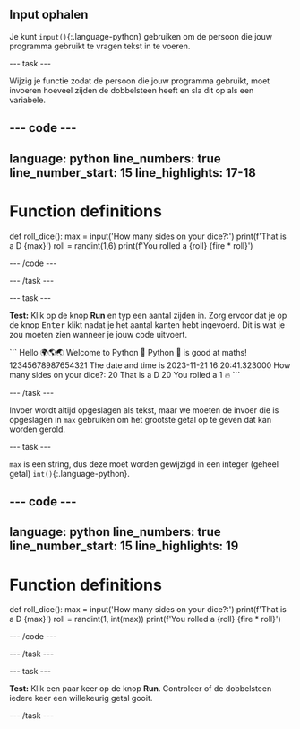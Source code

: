 ## Input ophalen

Je kunt `input()`{:.language-python} gebruiken om de persoon die jouw programma gebruikt te vragen tekst in te voeren.

--- task ---

Wijzig je functie zodat de persoon die jouw programma gebruikt, moet invoeren hoeveel zijden de dobbelsteen heeft en sla dit op als een variabele.

--- code ---
---
language: python line_numbers: true line_number_start: 15
line_highlights: 17-18
---
# Function definitions
def roll_dice(): max = input('How many sides on your dice?:') print(f'That is a D {max}') roll = randint(1,6) print(f'You rolled a {roll} {fire * roll}')

--- /code ---

--- /task ---

--- task ---

**Test:** Klik op de knop **Run** en typ een aantal zijden in. Zorg ervoor dat je op de knop <kbd>Enter</kbd> klikt nadat je het aantal kanten hebt ingevoerd. Dit is wat je zou moeten zien wanneer je jouw code uitvoert.

<div class="c-project-output">
```
Hello 🌍🌎🌏
Welcome to Python 🐍
Python 🐍 is good at maths!
12345678987654321
The date and time is 2023-11-21 16:20:41.323000
How many sides on your dice?:
20 
That is a D 20
You rolled a 1 🔥
```

--- /task ---

Invoer wordt altijd opgeslagen als tekst, maar we moeten de invoer die is opgeslagen in `max` gebruiken om het grootste getal op te geven dat kan worden gerold.

--- task ---

`max` is een string, dus deze moet worden gewijzigd in een integer (geheel getal) `int()`{:.language-python}.


--- code ---
---
language: python line_numbers: true line_number_start: 15
line_highlights: 19
---
# Function definitions
def roll_dice(): max = input('How many sides on your dice?:') print(f'That is a D {max}') roll = randint(1, int(max)) print(f'You rolled a {roll} {fire * roll}')

--- /code ---

--- /task ---

--- task ---

**Test:** Klik een paar keer op de knop **Run**. Controleer of de dobbelsteen iedere keer een willekeurig getal gooit.

--- /task ---

